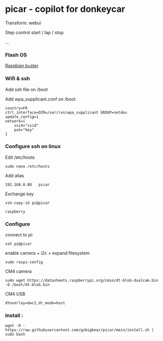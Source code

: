 # picar - copilot for donkeycar

Transform: webui

Step control start / lap / stop

...

### Flash OS
[Raspbian buster](https://downloads.raspberrypi.org/raspios_oldstable_lite_armhf/images/raspios_oldstable_lite_armhf-2021-12-02/2021-12-02-raspios-buster-armhf-lite.zip)

### Wifi & ssh

Add ssh file on /boot
   
Add wpa_supplicant.conf on /boot

    country=FR
    ctrl_interface=DIR=/var/run/wpa_supplicant GROUP=netdev
    update_config=1
    network={
        ssid="ssid"
        psk="key"
    }
   
### Configure ssh on linux

Edit /etc/hosts

    sudo nano /etc/hosts

Add alias 

    192.168.0.88   picar

Exchange key

    ssh-copy-id pi@picar
   
    raspberry
    
### Configure

connect to pi:

    ssh pi@picar


enable camera + i2c + expand filesystem

    sudo raspi-config
    
CM4 camera

    sudo wget https://datasheets.raspberrypi.org/cmio/dt-blob-dualcam.bin -O /boot/dt-blob.bin
    
CM4 USB

    dtoverlay=dwc2,dr_mode=host    
    

### Install :

    wget -O - https://raw.githubusercontent.com/gsbigbear/picar/main/install.sh | sudo bash
